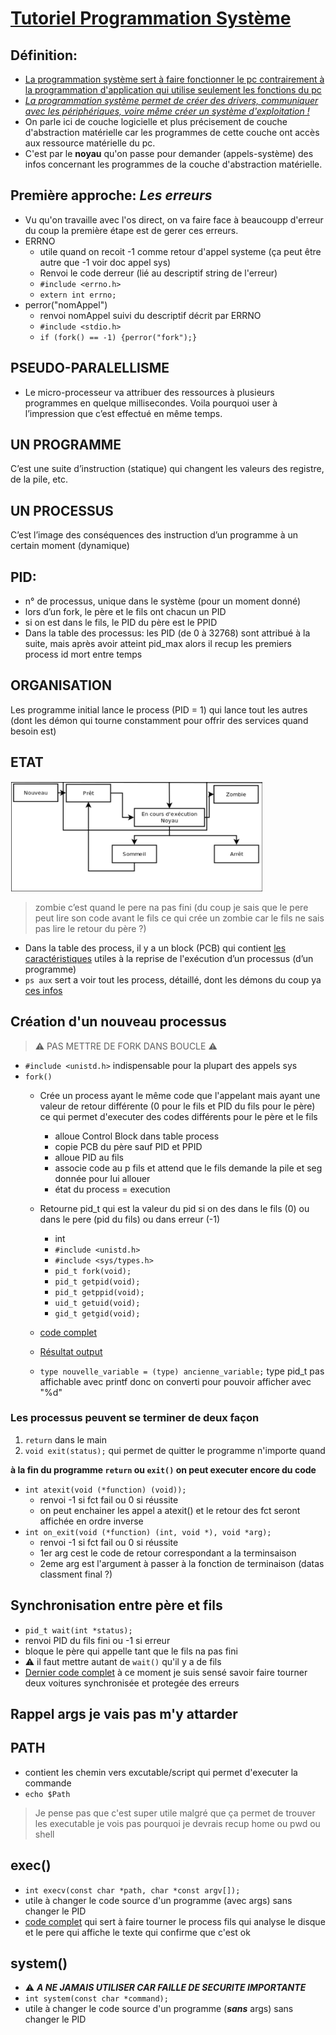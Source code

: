 # [Tutoriel Programmation Système](https://openclassrooms.com/fr/courses/1513891-la-programmation-systeme-en-c-sous-unix/1513964-avant-propos)
## Définition: 
* [La programmation système sert à faire fonctionner le pc contrairement à la programmation d'application qui utilise seulement les fonctions du pc](https://openclassrooms.com/fr/courses/1513891-la-programmation-systeme-en-c-sous-unix?status=published#/id/r-1514735)
 * *[La programmation système permet de créer des drivers, communiquer avec les périphériques, voire même créer un système d'exploitation !](https://openclassrooms.com/fr/courses/1513891-la-programmation-systeme-en-c-sous-unix/1513964-avant-propos#/id/r-1514754)*
* On parle ici de couche logicielle et plus précisement de couche d'abstraction matérielle car les programmes de cette couche ont accès aux ressource matérielle du pc.
* C'est par le **noyau** qu'on passe pour demander (appels-système) des infos concernant les programmes de la couche d'abstraction matérielle.
## Première approche: *Les erreurs*
* Vu qu'on travaille avec l'os direct, on va faire face à beaucoupp d'erreur du coup la première étape est de gerer ces erreurs.
* ERRNO
    * utile quand on recoit -1 comme retour d'appel systeme (ça peut être autre que -1 voir doc appel sys)
    * Renvoi le code derreur (lié au descriptif string de l'erreur)
    * `#include <errno.h>`
    * `extern int errno;`
* perror("nomAppel")
    * renvoi nomAppel suivi du descriptif décrit par ERRNO
    * `#include <stdio.h>`
    * `if (fork() == -1) {perror("fork");}`
## PSEUDO-PARALELLISME
* Le micro-processeur va attribuer des ressources à plusieurs programmes en quelque millisecondes. Voila pourquoi user à l’impression que c’est effectué en même temps.
## UN PROGRAMME
C’est une suite d’instruction (statique) qui changent les valeurs des registre, de la pile, etc.
## UN PROCESSUS
C’est l’image des conséquences des instruction d’un programme à un certain moment (dynamique)
## PID: 
* n° de processus, unique dans le système (pour un moment donné)
* lors d’un fork, le père et le fils ont chacun un PID
* si on est dans le fils, le PID du père est le PPID
* Dans la table des processus: les PID (de 0 à 32768) sont attribué à la suite, mais après avoir atteint pid_max alors il recup les premiers process id mort entre temps
## ORGANISATION
Les programme initial lance le process (PID = 1) qui lance tout les autres (dont les démon qui tourne constamment pour offrir des services quand besoin est)
## ETAT
![etatProcess.PNG](etatProcess.PNG)
> zombie c’est quand le pere na pas fini
(du coup je sais que le pere peut lire son code avant le fils ce qui crée un zombie car le fils ne sais pas lire le retour du père ?)

* Dans la table des process, il y a un block (PCB) qui contient [les caractéristiques](https://openclassrooms.com/fr/courses/1513891-la-programmation-systeme-en-c-sous-unix/1514339-les-processus#/id/r-1514901) utiles à la reprise de l'exécution d’un processus (d’un programme)
* `ps aux` sert a voir tout les process, détaillé, dont les démons du coup ya [ces infos](https://openclassrooms.com/fr/courses/1513891-la-programmation-systeme-en-c-sous-unix/1514339-les-processus#/id/r-1514919)
## Création d'un nouveau processus
> :warning: PAS METTRE DE FORK DANS BOUCLE :warning:
* `#include <unistd.h>` indispensable pour la plupart des appels sys
* `fork()` 
  * Crée un process ayant le même code que l'appelant mais ayant une valeur de retour différente (0 pour le fils et PID du fils pour le père) ce qui permet d'executer des codes différents pour le père et le fils
    * alloue Control Block dans table process
    * copie PCB du père sauf PID et PPID
    * alloue PID au fils
    * associe code au p fils et attend que le fils demande la pile et seg donnée pour lui allouer
    * état du process = execution
      
  * Retourne pid_t qui est la valeur du pid si on des dans le fils (0) ou dans le pere (pid du fils) ou dans erreur (-1)
    * int
    * `#include <unistd.h>`
    * `#include <sys/types.h>`
    * `pid_t fork(void);`
    * `pid_t getpid(void);`
    * `pid_t getppid(void);`
    * `uid_t getuid(void);`
    * `gid_t getgid(void);`
  * [code complet](https://openclassrooms.com/fr/courses/1513891-la-programmation-systeme-en-c-sous-unix/1514339-les-processus#/id/r-1514975)
  * [Résultat output](https://openclassrooms.com/fr/courses/1513891-la-programmation-systeme-en-c-sous-unix/1514339-les-processus#/id/r-1514977)
  * `type nouvelle_variable = (type) ancienne_variable;` type pid_t pas affichable avec printf donc on converti pour pouvoir afficher avec "%d"
### Les processus peuvent se terminer de deux façon
1. `return` dans le main
2. `void exit(status);` qui permet de quitter le programme n'importe quand

**à la fin du programme `return` ou `exit()` on peut executer encore du code**
* `int atexit(void (*function) (void));` 
  * renvoi -1 si fct fail ou 0 si réussite
  * on peut enchainer les appel a atexit() et le retour des fct seront affichée en ordre inverse
* `int on_exit(void (*function) (int, void *), void *arg);`
  * renvoi -1 si fct fail ou 0 si réussite
  * 1er arg cest le code de retour correspondant a la terminsaison
  * 2eme arg est l'argument à passer à la fonction de terminaison (datas classment final ?)
## Synchronisation entre père et fils
* `pid_t wait(int *status);`
* renvoi PID du fils fini ou -1 si erreur
* bloque le père qui appelle tant que le fils na pas fini
* :warning: il faut mettre autant de `wait()` qu'il y a de fils
* [Dernier code complet](https://openclassrooms.com/fr/courses/1513891-la-programmation-systeme-en-c-sous-unix/1514339-les-processus#/id/r-1515141) à ce moment je suis sensé savoir faire tourner deux voitures synchronisée et protegée des erreurs
## Rappel args je vais pas m'y attarder
## PATH
* contient les chemin vers excutable/script qui permet d'executer la commande
* `echo $Path`
> Je pense pas que c'est super utile malgré que ça permet de trouver les executable je vois pas pourquoi je devrais recup home ou pwd ou shell
## exec()
* `int execv(const char *path, char *const argv[]);`
* utile à changer le code source d'un programme (avec args) sans changer le PID
* [code complet](https://openclassrooms.com/fr/courses/1513891-la-programmation-systeme-en-c-sous-unix/1514464-executer-un-programme#/id/r-1515257) qui sert à faire tourner le process fils qui analyse le disque et le pere qui affiche le texte qui confirme que c'est ok
## system()
* :warning: ***A NE JAMAIS UTILISER CAR FAILLE DE SECURITE IMPORTANTE***
* `int system(const char *command);`
* utile à changer le code source d'un programme (***sans*** args) sans changer le PID
